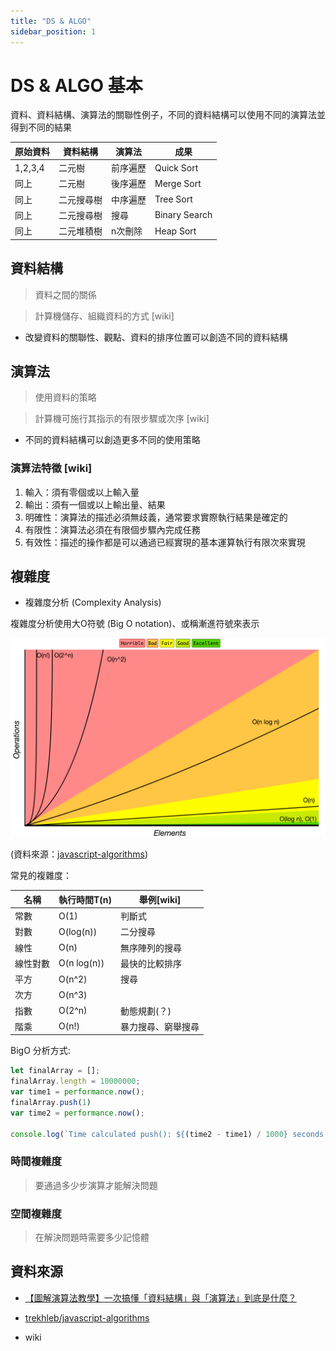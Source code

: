 ```yaml
---
title: "DS & ALGO"
sidebar_position: 1
---
```


# DS & ALGO 基本

資料、資料結構、演算法的關聯性例子，不同的資料結構可以使用不同的演算法並得到不同的結果

| 原始資料 | 資料結構   | 演算法   | 成果          |
| -------- | ---------- | -------- | ------------- |
| 1,2,3,4  | 二元樹     | 前序遍歷 | Quick Sort    |
| 同上     | 二元樹     | 後序遍歷 | Merge Sort    |
| 同上     | 二元搜尋樹 | 中序遍歷 | Tree Sort     |
| 同上     | 二元搜尋樹 | 搜尋     | Binary Search |
| 同上     | 二元堆積樹 | n次刪除  | Heap Sort     |

## 資料結構

>資料之間的關係

>計算機儲存、組織資料的方式 [wiki]

- 改變資料的關聯性、觀點、資料的排序位置可以創造不同的資料結構

## 演算法

>使用資料的策略

>計算機可施行其指示的有限步驟或次序 [wiki]

- 不同的資料結構可以創造更多不同的使用策略

### 演算法特徵 [wiki]

1. 輸入：須有零個或以上輸入量
2. 輸出：須有一個或以上輸出量、結果
3. 明確性：演算法的描述必須無歧義，通常要求實際執行結果是確定的
4. 有限性：演算法必須在有限個步驟內完成任務
5. 有效性：描述的操作都是可以通過已經實現的基本運算執行有限次來實現

## 複雜度

- 複雜度分析 (Complexity Analysis)

複雜度分析使用大O符號 (Big O notation)、或稱漸進符號來表示

![big-o-graph](./img/big-o-graph.png)

(資料來源：[javascript-algorithms](https://github.com/trekhleb/javascript-algorithms/blob/master/README.zh-TW.md))


常見的複雜度：

| 名稱     | 執行時間T(n) | 舉例[wiki]         |
| -------- | ------------ | ------------------ |
| 常數     | O(1)         | 判斷式             |
| 對數     | O(log(n))     | 二分搜尋           |
| 線性     | O(n)         | 無序陣列的搜尋     |
| 線性對數 | O(n log(n))   | 最快的比較排序     |
| 平方     | O(n^2)       | 搜尋               |
| 次方     | O(n^3)       |               |
| 指數     | O(2^n)       | 動態規劃(？)       |
| 階乘     | O(n!)        | 暴力搜尋、窮舉搜尋 |

BigO 分析方式:

```javascript
let finalArray = [];
finalArray.length = 10000000;
var time1 = performance.now();
finalArray.push(1)
var time2 = performance.now();

console.log(`Time calculated push(): ${(time2 - time1) / 1000} seconds.`)
```

### 時間複雜度

>要通過多少步演算才能解決問題

### 空間複雜度

>在解決問題時需要多少記憶體

## 資料來源

- [【圖解演算法教學】一次搞懂「資料結構」與「演算法」到底是什麼？](https://www.youtube.com/watch?v=WNN2-jw1EVU&ab_channel=%E5%9C%96%E8%A7%A3%E7%A8%8B%E5%BC%8F%E6%95%99%E5%AD%B8SamTsai)

- [trekhleb/javascript-algorithms](https://github.com/trekhleb/javascript-algorithms/blob/master/README.zh-TW.md)

- wiki
